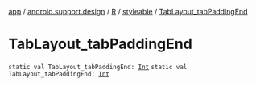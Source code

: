 [app](../../../index.md) / [android.support.design](../../index.md) / [R](../index.md) / [styleable](index.md) / [TabLayout_tabPaddingEnd](./-tab-layout_tab-padding-end.md)

# TabLayout_tabPaddingEnd

`static val TabLayout_tabPaddingEnd: `[`Int`](https://kotlinlang.org/api/latest/jvm/stdlib/kotlin/-int/index.html)
`static val TabLayout_tabPaddingEnd: `[`Int`](https://kotlinlang.org/api/latest/jvm/stdlib/kotlin/-int/index.html)